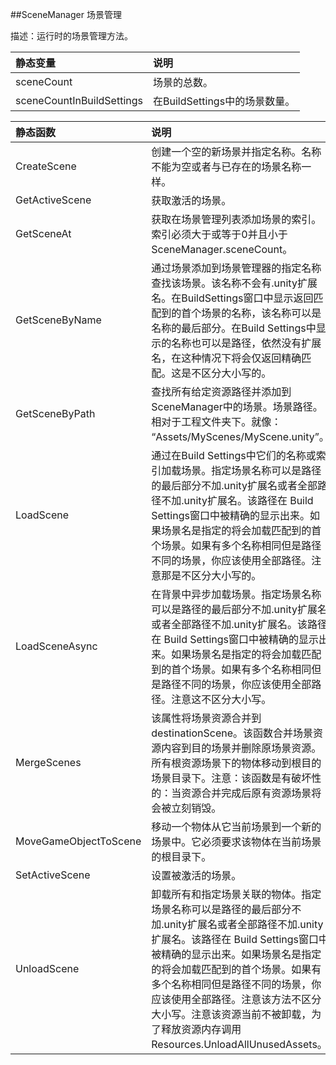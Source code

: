 ##SceneManager 场景管理

描述：运行时的场景管理方法。

|静态变量|说明|
|:--|:--|
|sceneCount|场景的总数。|
|sceneCountInBuildSettings|在BuildSettings中的场景数量。|


|静态函数|说明|
|:--|:--|
|CreateScene|创建一个空的新场景并指定名称。名称不能为空或者与已存在的场景名称一样。|
|GetActiveScene|获取激活的场景。|
|GetSceneAt|获取在场景管理列表添加场景的索引。索引必须大于或等于0并且小于SceneManager.sceneCount。|
|GetSceneByName|通过场景添加到场景管理器的指定名称查找该场景。该名称不会有.unity扩展名。在BuildSettings窗口中显示返回匹配到的首个场景的名称，该名称可以是名称的最后部分。在Build Settings中显示的名称也可以是路径，依然没有扩展名，在这种情况下将会仅返回精确匹配。这是不区分大小写的。|
|GetSceneByPath|查找所有给定资源路径并添加到SceneManager中的场景。场景路径。相对于工程文件夹下。就像： “Assets/MyScenes/MyScene.unity”。|
|LoadScene|通过在Build Settings中它们的名称或索引加载场景。指定场景名称可以是路径的最后部分不加.unity扩展名或者全部路径不加.unity扩展名。该路径在 Build Settings窗口中被精确的显示出来。如果场景名是指定的将会加载匹配到的首个场景。如果有多个名称相同但是路径不同的场景，你应该使用全部路径。注意那是不区分大小写的。|
|LoadSceneAsync|在背景中异步加载场景。指定场景名称可以是路径的最后部分不加.unity扩展名或者全部路径不加.unity扩展名。该路径在 Build Settings窗口中被精确的显示出来。如果场景名是指定的将会加载匹配到的首个场景。如果有多个名称相同但是路径不同的场景，你应该使用全部路径。注意这不区分大小写。|
|MergeScenes|该属性将场景资源合并到destinationScene。该函数合并场景资源内容到目的场景并删除原场景资源。所有根资源场景下的物体移动到根目的场景目录下。注意：该函数是有破坏性的：当资源合并完成后原有资源场景将会被立刻销毁。|
|MoveGameObjectToScene|移动一个物体从它当前场景到一个新的场景中。它必须要求该物体在当前场景的根目录下。|
|SetActiveScene|设置被激活的场景。|
|UnloadScene|卸载所有和指定场景关联的物体。指定场景名称可以是路径的最后部分不加.unity扩展名或者全部路径不加.unity扩展名。该路径在 Build Settings窗口中被精确的显示出来。如果场景名是指定的将会加载匹配到的首个场景。如果有多个名称相同但是路径不同的场景，你应该使用全部路径。注意该方法不区分大小写。注意该资源当前不被卸载，为了释放资源内存调用Resources.UnloadAllUnusedAssets。|